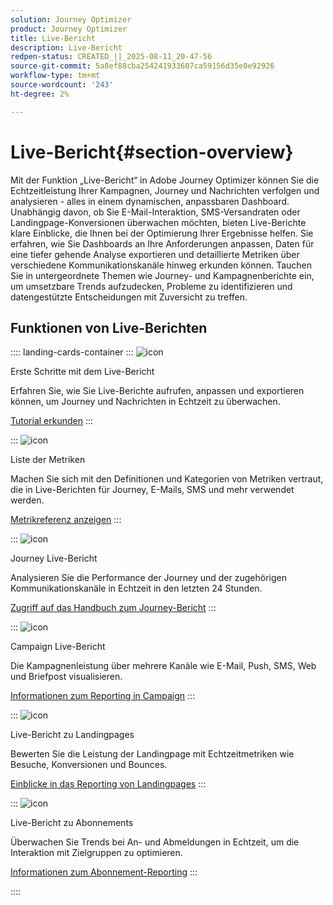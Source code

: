 ```yaml
---
solution: Journey Optimizer
product: Journey Optimizer
title: Live-Bericht
description: Live-Bericht
redpen-status: CREATED_||_2025-08-11_20-47-56
source-git-commit: 5a8ef88cba254241933607ca59156d35e0e92926
workflow-type: tm+mt
source-wordcount: '243'
ht-degree: 2%

---
```



# Live-Bericht{#section-overview}

Mit der Funktion „Live-Bericht“ in Adobe Journey Optimizer können Sie die Echtzeitleistung Ihrer Kampagnen, Journey und Nachrichten verfolgen und analysieren - alles in einem dynamischen, anpassbaren Dashboard. Unabhängig davon, ob Sie E-Mail-Interaktion, SMS-Versandraten oder Landingpage-Konversionen überwachen möchten, bieten Live-Berichte klare Einblicke, die Ihnen bei der Optimierung Ihrer Ergebnisse helfen. Sie erfahren, wie Sie Dashboards an Ihre Anforderungen anpassen, Daten für eine tiefer gehende Analyse exportieren und detaillierte Metriken über verschiedene Kommunikationskanäle hinweg erkunden können. Tauchen Sie in untergeordnete Themen wie Journey- und Kampagnenberichte ein, um umsetzbare Trends aufzudecken, Probleme zu identifizieren und datengestützte Entscheidungen mit Zuversicht zu treffen.

## Funktionen von Live-Berichten

:::: landing-cards-container
:::
![icon](https://cdn.experienceleague.adobe.com/icons/circle-play.svg)

Erste Schritte mit dem Live-Bericht

Erfahren Sie, wie Sie Live-Berichte aufrufen, anpassen und exportieren können, um Journey und Nachrichten in Echtzeit zu überwachen.

[Tutorial erkunden](../using/reports/live-report.md)
:::

:::
![icon](https://cdn.experienceleague.adobe.com/icons/list-check.svg)

Liste der Metriken

Machen Sie sich mit den Definitionen und Kategorien von Metriken vertraut, die in Live-Berichten für Journey, E-Mails, SMS und mehr verwendet werden.

[Metrikreferenz anzeigen](../using/reports/live-report-components.md)
:::

:::
![icon](https://cdn.experienceleague.adobe.com/icons/chart-line.svg)

Journey Live-Bericht

Analysieren Sie die Performance der Journey und der zugehörigen Kommunikationskanäle in Echtzeit in den letzten 24 Stunden.

[Zugriff auf das Handbuch zum Journey-Bericht](../using/reports/journey-live-report.md)
:::

:::
![icon](https://cdn.experienceleague.adobe.com/icons/chart-line.svg)

Campaign Live-Bericht

Die Kampagnenleistung über mehrere Kanäle wie E-Mail, Push, SMS, Web und Briefpost visualisieren.

[Informationen zum Reporting in Campaign](../using/reports/campaign-live-report.md)
:::

:::
![icon](https://cdn.experienceleague.adobe.com/icons/chart-line.svg)

Live-Bericht zu Landingpages

Bewerten Sie die Leistung der Landingpage mit Echtzeitmetriken wie Besuche, Konversionen und Bounces.

[Einblicke in das Reporting von Landingpages](../using/reports/lp-report-live.md)
:::

:::
![icon](https://cdn.experienceleague.adobe.com/icons/chart-line.svg)

Live-Bericht zu Abonnements

Überwachen Sie Trends bei An- und Abmeldungen in Echtzeit, um die Interaktion mit Zielgruppen zu optimieren.

[Informationen zum Abonnement-Reporting](../using/reports/subscription-report-live.md)
:::

::::
